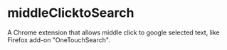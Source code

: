 # middleClicktoSearch
A Chrome extension that allows middle click to google selected text, like Firefox add-on "OneTouchSearch".
